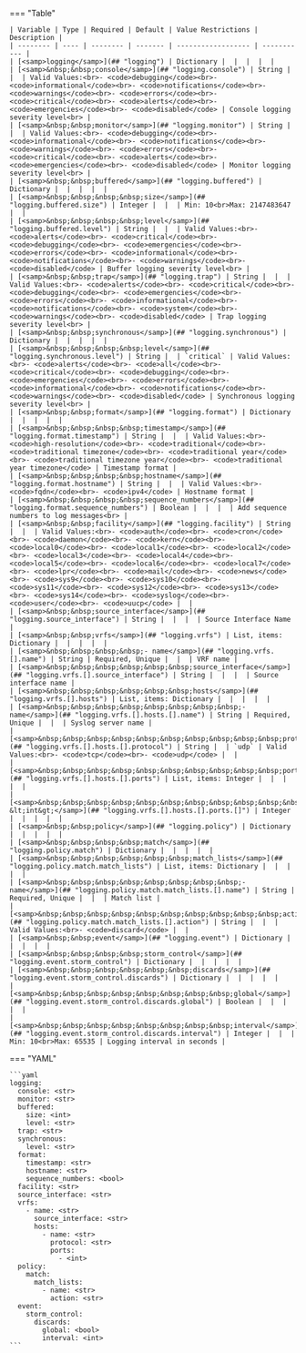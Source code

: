 <!--
  ~ Copyright (c) 2023 Arista Networks, Inc.
  ~ Use of this source code is governed by the Apache License 2.0
  ~ that can be found in the LICENSE file.
  -->
=== "Table"

    | Variable | Type | Required | Default | Value Restrictions | Description |
    | -------- | ---- | -------- | ------- | ------------------ | ----------- |
    | [<samp>logging</samp>](## "logging") | Dictionary |  |  |  |  |
    | [<samp>&nbsp;&nbsp;console</samp>](## "logging.console") | String |  |  | Valid Values:<br>- <code>debugging</code><br>- <code>informational</code><br>- <code>notifications</code><br>- <code>warnings</code><br>- <code>errors</code><br>- <code>critical</code><br>- <code>alerts</code><br>- <code>emergencies</code><br>- <code>disabled</code> | Console logging severity level<br> |
    | [<samp>&nbsp;&nbsp;monitor</samp>](## "logging.monitor") | String |  |  | Valid Values:<br>- <code>debugging</code><br>- <code>informational</code><br>- <code>notifications</code><br>- <code>warnings</code><br>- <code>errors</code><br>- <code>critical</code><br>- <code>alerts</code><br>- <code>emergencies</code><br>- <code>disabled</code> | Monitor logging severity level<br> |
    | [<samp>&nbsp;&nbsp;buffered</samp>](## "logging.buffered") | Dictionary |  |  |  |  |
    | [<samp>&nbsp;&nbsp;&nbsp;&nbsp;size</samp>](## "logging.buffered.size") | Integer |  |  | Min: 10<br>Max: 2147483647 |  |
    | [<samp>&nbsp;&nbsp;&nbsp;&nbsp;level</samp>](## "logging.buffered.level") | String |  |  | Valid Values:<br>- <code>alerts</code><br>- <code>critical</code><br>- <code>debugging</code><br>- <code>emergencies</code><br>- <code>errors</code><br>- <code>informational</code><br>- <code>notifications</code><br>- <code>warnings</code><br>- <code>disabled</code> | Buffer logging severity level<br> |
    | [<samp>&nbsp;&nbsp;trap</samp>](## "logging.trap") | String |  |  | Valid Values:<br>- <code>alerts</code><br>- <code>critical</code><br>- <code>debugging</code><br>- <code>emergencies</code><br>- <code>errors</code><br>- <code>informational</code><br>- <code>notifications</code><br>- <code>system</code><br>- <code>warnings</code><br>- <code>disabled</code> | Trap logging severity level<br> |
    | [<samp>&nbsp;&nbsp;synchronous</samp>](## "logging.synchronous") | Dictionary |  |  |  |  |
    | [<samp>&nbsp;&nbsp;&nbsp;&nbsp;level</samp>](## "logging.synchronous.level") | String |  | `critical` | Valid Values:<br>- <code>alerts</code><br>- <code>all</code><br>- <code>critical</code><br>- <code>debugging</code><br>- <code>emergencies</code><br>- <code>errors</code><br>- <code>informational</code><br>- <code>notifications</code><br>- <code>warnings</code><br>- <code>disabled</code> | Synchronous logging severity level<br> |
    | [<samp>&nbsp;&nbsp;format</samp>](## "logging.format") | Dictionary |  |  |  |  |
    | [<samp>&nbsp;&nbsp;&nbsp;&nbsp;timestamp</samp>](## "logging.format.timestamp") | String |  |  | Valid Values:<br>- <code>high-resolution</code><br>- <code>traditional</code><br>- <code>traditional timezone</code><br>- <code>traditional year</code><br>- <code>traditional timezone year</code><br>- <code>traditional year timezone</code> | Timestamp format |
    | [<samp>&nbsp;&nbsp;&nbsp;&nbsp;hostname</samp>](## "logging.format.hostname") | String |  |  | Valid Values:<br>- <code>fqdn</code><br>- <code>ipv4</code> | Hostname format |
    | [<samp>&nbsp;&nbsp;&nbsp;&nbsp;sequence_numbers</samp>](## "logging.format.sequence_numbers") | Boolean |  |  |  | Add sequence numbers to log messages<br> |
    | [<samp>&nbsp;&nbsp;facility</samp>](## "logging.facility") | String |  |  | Valid Values:<br>- <code>auth</code><br>- <code>cron</code><br>- <code>daemon</code><br>- <code>kern</code><br>- <code>local0</code><br>- <code>local1</code><br>- <code>local2</code><br>- <code>local3</code><br>- <code>local4</code><br>- <code>local5</code><br>- <code>local6</code><br>- <code>local7</code><br>- <code>lpr</code><br>- <code>mail</code><br>- <code>news</code><br>- <code>sys9</code><br>- <code>sys10</code><br>- <code>sys11</code><br>- <code>sys12</code><br>- <code>sys13</code><br>- <code>sys14</code><br>- <code>syslog</code><br>- <code>user</code><br>- <code>uucp</code> |  |
    | [<samp>&nbsp;&nbsp;source_interface</samp>](## "logging.source_interface") | String |  |  |  | Source Interface Name |
    | [<samp>&nbsp;&nbsp;vrfs</samp>](## "logging.vrfs") | List, items: Dictionary |  |  |  |  |
    | [<samp>&nbsp;&nbsp;&nbsp;&nbsp;- name</samp>](## "logging.vrfs.[].name") | String | Required, Unique |  |  | VRF name |
    | [<samp>&nbsp;&nbsp;&nbsp;&nbsp;&nbsp;&nbsp;source_interface</samp>](## "logging.vrfs.[].source_interface") | String |  |  |  | Source interface name |
    | [<samp>&nbsp;&nbsp;&nbsp;&nbsp;&nbsp;&nbsp;hosts</samp>](## "logging.vrfs.[].hosts") | List, items: Dictionary |  |  |  |  |
    | [<samp>&nbsp;&nbsp;&nbsp;&nbsp;&nbsp;&nbsp;&nbsp;&nbsp;- name</samp>](## "logging.vrfs.[].hosts.[].name") | String | Required, Unique |  |  | Syslog server name |
    | [<samp>&nbsp;&nbsp;&nbsp;&nbsp;&nbsp;&nbsp;&nbsp;&nbsp;&nbsp;&nbsp;protocol</samp>](## "logging.vrfs.[].hosts.[].protocol") | String |  | `udp` | Valid Values:<br>- <code>tcp</code><br>- <code>udp</code> |  |
    | [<samp>&nbsp;&nbsp;&nbsp;&nbsp;&nbsp;&nbsp;&nbsp;&nbsp;&nbsp;&nbsp;ports</samp>](## "logging.vrfs.[].hosts.[].ports") | List, items: Integer |  |  |  |  |
    | [<samp>&nbsp;&nbsp;&nbsp;&nbsp;&nbsp;&nbsp;&nbsp;&nbsp;&nbsp;&nbsp;&nbsp;&nbsp;- &lt;int&gt;</samp>](## "logging.vrfs.[].hosts.[].ports.[]") | Integer |  |  |  |  |
    | [<samp>&nbsp;&nbsp;policy</samp>](## "logging.policy") | Dictionary |  |  |  |  |
    | [<samp>&nbsp;&nbsp;&nbsp;&nbsp;match</samp>](## "logging.policy.match") | Dictionary |  |  |  |  |
    | [<samp>&nbsp;&nbsp;&nbsp;&nbsp;&nbsp;&nbsp;match_lists</samp>](## "logging.policy.match.match_lists") | List, items: Dictionary |  |  |  |  |
    | [<samp>&nbsp;&nbsp;&nbsp;&nbsp;&nbsp;&nbsp;&nbsp;&nbsp;- name</samp>](## "logging.policy.match.match_lists.[].name") | String | Required, Unique |  |  | Match list |
    | [<samp>&nbsp;&nbsp;&nbsp;&nbsp;&nbsp;&nbsp;&nbsp;&nbsp;&nbsp;&nbsp;action</samp>](## "logging.policy.match.match_lists.[].action") | String |  |  | Valid Values:<br>- <code>discard</code> |  |
    | [<samp>&nbsp;&nbsp;event</samp>](## "logging.event") | Dictionary |  |  |  |  |
    | [<samp>&nbsp;&nbsp;&nbsp;&nbsp;storm_control</samp>](## "logging.event.storm_control") | Dictionary |  |  |  |  |
    | [<samp>&nbsp;&nbsp;&nbsp;&nbsp;&nbsp;&nbsp;discards</samp>](## "logging.event.storm_control.discards") | Dictionary |  |  |  |  |
    | [<samp>&nbsp;&nbsp;&nbsp;&nbsp;&nbsp;&nbsp;&nbsp;&nbsp;global</samp>](## "logging.event.storm_control.discards.global") | Boolean |  |  |  |  |
    | [<samp>&nbsp;&nbsp;&nbsp;&nbsp;&nbsp;&nbsp;&nbsp;&nbsp;interval</samp>](## "logging.event.storm_control.discards.interval") | Integer |  |  | Min: 10<br>Max: 65535 | Logging interval in seconds |

=== "YAML"

    ```yaml
    logging:
      console: <str>
      monitor: <str>
      buffered:
        size: <int>
        level: <str>
      trap: <str>
      synchronous:
        level: <str>
      format:
        timestamp: <str>
        hostname: <str>
        sequence_numbers: <bool>
      facility: <str>
      source_interface: <str>
      vrfs:
        - name: <str>
          source_interface: <str>
          hosts:
            - name: <str>
              protocol: <str>
              ports:
                - <int>
      policy:
        match:
          match_lists:
            - name: <str>
              action: <str>
      event:
        storm_control:
          discards:
            global: <bool>
            interval: <int>
    ```
